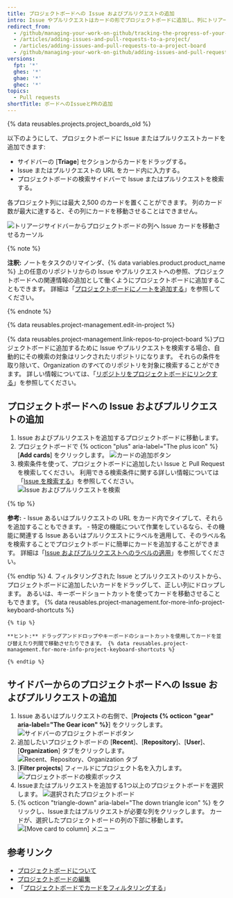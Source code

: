 ```yaml
---
title: プロジェクトボードへの Issue およびプルリクエストの追加
intro: Issue やプルリクエストはカードの形でプロジェクトボードに追加し、列にトリアージしていくことができます。
redirect_from:
  - /github/managing-your-work-on-github/tracking-the-progress-of-your-work-with-project-boards/adding-issues-and-pull-requests-to-a-project-board
  - /articles/adding-issues-and-pull-requests-to-a-project/
  - /articles/adding-issues-and-pull-requests-to-a-project-board
  - /github/managing-your-work-on-github/adding-issues-and-pull-requests-to-a-project-board
versions:
  fpt: '*'
  ghes: '*'
  ghae: '*'
  ghec: '*'
topics:
  - Pull requests
shortTitle: ボードへのIssueとPRの追加
---
```


{% data reusables.projects.project_boards_old %}

以下のようにして、プロジェクトボードに Issue またはプルリクエストカードを追加できます:
- サイドバーの [**Triage**] セクションからカードをドラッグする。
- Issue またはプルリクエストの URL をカード内に入力する。
- プロジェクトボードの検索サイドバーで Issue またはプルリクエストを検索する。

各プロジェクト列には最大 2,500 のカードを置くことができます。 列のカード数が最大に達すると、その列にカードを移動させることはできません。

![トリアージサイドバーからプロジェクトボードの列へ Issue カードを移動させるカーソル](/assets/images/help/projects/add-card-from-sidebar.gif)

{% note %}

**注釈:** ノートをタスクのリマインダ、{% data variables.product.product_name %} 上の任意のリポジトリからの Issue やプルリクエストへの参照、プロジェクトボードへの関連情報の追加として働くようにプロジェクトボードに追加することもできます。 詳細は「[プロジェクトボードにノートを追加する](/articles/adding-notes-to-a-project-board)」を参照してください。

{% endnote %}

{% data reusables.project-management.edit-in-project %}

{% data reusables.project-management.link-repos-to-project-board %}プロジェクトボードに追加するために Issue やプルリクエストを検索する場合、自動的にその検索の対象はリンクされたリポジトリになります。 それらの条件を取り除いて、Organization のすべてのリポジトリを対象に検索することができます。 詳しい情報については、「[リポジトリをプロジェクトボードにリンクする](/articles/linking-a-repository-to-a-project-board)」を参照してください。

## プロジェクトボードへの Issue およびプルリクエストの追加

1. Issue およびプルリクエストを追加するプロジェクトボードに移動します。
2. プロジェクトボードで {% octicon "plus" aria-label="The plus icon" %} [**Add cards**] をクリックします。 ![カードの追加ボタン](/assets/images/help/projects/add-cards-button.png)
3. 検索条件を使って、プロジェクトボードに追加したい Issue と Pull Request を検索してください。 利用できる検索条件に関する詳しい情報については「[Issue を検索する](/articles/searching-issues)」を参照してください。 ![Issue およびプルリクエストを検索](/assets/images/help/issues/issues_search_bar.png)

  {% tip %}

  **参考:**
    - Issue あるいはプルリクエストの URL をカード内でタイプして、それらを追加することもできます。
    - 特定の機能について作業をしているなら、その機能に関連する Issue あるいはプルリクエストにラベルを適用して、そのラベル名を検索することでプロジェクトボードに簡単にカードを追加することができます。 詳細は「[Issue およびプルリクエストへのラベルの適用](/articles/applying-labels-to-issues-and-pull-requests)」を参照してください。

  {% endtip %}
4. フィルタリングされた Issue とプルリクエストのリストから、プロジェクトボードに追加したいカードをドラッグして、正しい列にドロップします。 あるいは、キーボードショートカットを使ってカードを移動させることもできます。 {% data reusables.project-management.for-more-info-project-keyboard-shortcuts %}

    {% tip %}

    **ヒント:** ドラッグアンドドロップやキーボードのショートカットを使用してカードを並び替えたり列間で移動させたりできます。 {% data reusables.project-management.for-more-info-project-keyboard-shortcuts %}

    {% endtip %}

## サイドバーからのプロジェクトボードへの Issue およびプルリクエストの追加

1. Issue あるいはプルリクエストの右側で、[**Projects {% octicon "gear" aria-label="The Gear icon" %}**] をクリックします。 ![サイドバーのプロジェクトボードボタン](/assets/images/help/projects/sidebar-project.png)
2. 追加したいプロジェクトボードの [**Recent**]、[**Repository**]、[**User**]、[**Organization**] タブをクリックします。 ![Recent、Repository、Organization タブ](/assets/images/help/projects/sidebar-project-tabs.png)
3. [**Filter projects**] フィールドにプロジェクト名を入力します。 ![プロジェクトボードの検索ボックス](/assets/images/help/projects/sidebar-search-project.png)
4. Issueまたはプルリクエストを追加する1つ以上のプロジェクトボードを選択します。 ![選択されたプロジェクトボード](/assets/images/help/projects/sidebar-select-project.png)
5. {% octicon "triangle-down" aria-label="The down triangle icon" %} をクリックし、Issueまたはプルリクエストが必要な列をクリックします。 カードが、選択したプロジェクトボードの列の下部に移動します。 ![[Move card to column] メニュー](/assets/images/help/projects/sidebar-select-project-board-column-menu.png)

## 参考リンク

- [プロジェクトボードについて](/articles/about-project-boards)
- [プロジェクトボードの編集](/articles/editing-a-project-board)
- 「[プロジェクトボードでカードをフィルタリングする](/articles/filtering-cards-on-a-project-board)」

